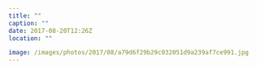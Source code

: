 ```yaml
---
title: ""
caption: ""
date: 2017-08-20T12:26Z
location: ""

image: /images/photos/2017/08/a79d6f29b29c032051d9a239af7ce991.jpg
---
```

